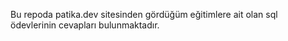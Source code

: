  Bu repoda patika.dev sitesinden gördüğüm eğitimlere ait olan sql ödevlerinin cevapları bulunmaktadır.
